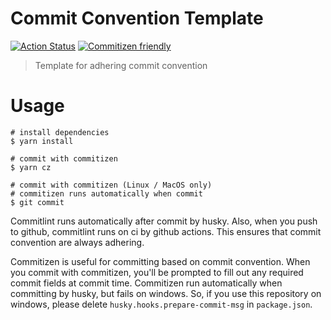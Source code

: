 # Commit Convention Template

[![Action Status][github-actions-icon]][github-actions-href]
[![Commitizen friendly][commitizen-icon]][commitizen-href]

> Template for adhering commit convention

# Usage

```shell script
# install dependencies
$ yarn install

# commit with commitizen
$ yarn cz

# commit with commitizen (Linux / MacOS only)
# commitizen runs automatically when commit
$ git commit
```

Commitlint runs automatically after commit by husky.
Also, when you push to github, commitlint runs on ci by github actions.
This ensures that commit convention are always adhering.

Commitizen is useful for committing based on commit convention.
When you commit with commitizen, you'll be prompted to fill out any required commit fields at commit time.
Commitizen run automatically when committing by husky, but fails on windows.
So, if you use this repository on windows, please delete `husky.hooks.prepare-commit-msg` in `package.json`.

[github-actions-icon]: https://github.com/shun-shobon/commit-convention-template/workflows/Commitlint/badge.svg
[github-actions-href]: https://github.com/shun-shobon/commit-convention-template/actions
[commitizen-icon]: https://img.shields.io/badge/commitizen-friendly-brightgreen.svg
[commitizen-href]: http://commitizen.github.io/cz-cli/
